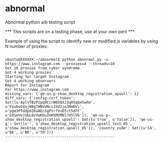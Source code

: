 # abnormal
Abnormal python a/b testing script

*** This scripts are on a testing phase, use at your own peril ***

Example of using the script to identify new or modified js variables by using N number of proxies:

```shell

ubuntu@XXXXXX:~/abnormal$ python abnormal.py -u https://www.instagram.com --proxies=4 --threads=10
Got 16 proxies from cyber syndrome
Got 4 working proxies
Starting for target Instagram
Got 4 working observers
Report for Instagram
For https://www.instagram.com
missing_vars: {'qe-us-p-show_desktop_registration_upsell': 1}
diff_vars: {'config-csrf_token': Set([u'4plvTBzPzpq9CcrW0SQXJ3q05qQxhwXm', u'FevbvGVxjN0g7WBVdNcc2Xd2joJRmDVi', u'pgm3PTddpOZ6aAEcSgPSrfVvDfct5dfF', u'GXSeVojUbL0zVwKbu2oKkMVM6lrU5lV6']), 'qe-us-p-show_desktop_registration_upsell': Set([u'true', u'false']), 'qe-us-g': Set([u'', u'show_desktop_registration_upsell_test_05', u'show_desktop_registration_upsell_05']), 'country_code': Set([u'CA', u'DE', u'BR', u'TH'])}
--------------------------------------------------
```
